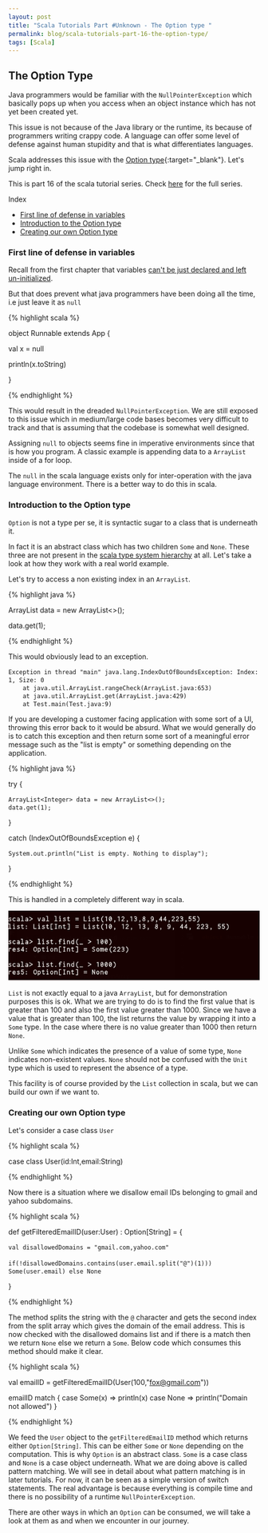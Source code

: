 ```yaml
---
layout: post
title: "Scala Tutorials Part #Unknown - The Option type "
permalink: blog/scala-tutorials-part-16-the-option-type/
tags: [Scala]
---
```


The Option Type
---------------

Java programmers would be familiar with the `NullPointerException` which basically pops up when you access when an object instance
which has not yet been created yet.

This issue is not because of the Java library or the runtime, its because of programmers writing crappy code. A language can offer some level of defense against human stupidity and that is what differentiates languages.

Scala addresses this issue with the [Option type](http://www.scala-lang.org/api/current/scala/Option.html){:target="_blank"}. Let's jump right in.

This is part 16 of the scala tutorial series. Check [here](/tags/#Scala) for the full series.

<i class="fa fa-list-ul fa-lg space-right"></i> Index

- [First line of defense in variables](#FirstLineDefense)
- [Introduction to the Option type](#Option)
- [Creating our own Option type](#CustomOption)

<h3><b><a name = "FirstLineDefense" class="inter-header">First line of defense in variables</a></b></h3>

Recall from the first chapter that variables [can't be just declared and left un-initialized](/blog/scala-tutorials-part-1-getting-started/#Initialize).

But that does prevent what java programmers have been doing all the time, i.e just leave it as `null`

{% highlight scala %}

object Runnable extends App {


  val x  = null

  println(x.toString)


}

{% endhighlight %}

This would result in the dreaded `NullPointerException`. We are still exposed to this issue which in medium/large code bases becomes very difficult to track and that is
assuming that the codebase is somewhat well designed.

Assigning `null` to objects seems fine in imperative environments since that is how you program. 
A classic example is appending data to a `ArrayList` inside of a for loop.

The `null` in the scala language exists only for inter-operation with the java language environment. There is a better way to do this in scala.

<h3><b><a name = "Option" class="inter-header">Introduction to the Option type</a></b></h3>

`Option` is not a type per se, it is syntactic sugar to a class that is underneath it.

In fact it is an abstract class which has two children `Some` and `None`. These three are not present in the 
[scala type system hierarchy](/blog/scala-tutorials-part-2-type-inference-in-scala/#ScalaTypes) at all. Let's take a look at how they work
with a real world example.

Let's try to access a non existing index in an `ArrayList`.

{% highlight java %}

 ArrayList<Integer> data = new ArrayList<>();

 data.get(1);

{% endhighlight %}

This would obviously lead to an exception.


    Exception in thread "main" java.lang.IndexOutOfBoundsException: Index: 1, Size: 0
        at java.util.ArrayList.rangeCheck(ArrayList.java:653)
        at java.util.ArrayList.get(ArrayList.java:429)
        at Test.main(Test.java:9)

If you are developing a customer facing application with some sort of a UI, throwing this error back to it would be absurd. What we would generally
do is to catch this exception and then return some sort of a meaningful error message such as the "list is empty" or something depending on the
application.

{% highlight java %}

try {

    ArrayList<Integer> data = new ArrayList<>();
    data.get(1);

}

catch (IndexOutOfBoundsException e) {

    System.out.println("List is empty. Nothing to display");

}

{% endhighlight %}

This is handled in a completely different way in scala.

![Option in scala](/images/option_example.png)

`List` is not exactly equal to a java `ArrayList`, but for demonstration purposes this is ok. What we are trying to do is to find the first value
that is greater than 100 and also the first value greater than 1000. Since we have a value that is greater than 100, the list returns the value
by wrapping it into a `Some` type. In the case where there is no value greater than 1000 then return `None`.

Unlike `Some` which indicates the presence of a value of some type, `None` indicates non-existent values. `None` should not be confused with
the `Unit` type which is used to represent the absence of a type.

This facility is of course provided by the `List` collection in scala, but we can build our own if we want to.

<h3><b><a name = "CustomOption" class="inter-header">Creating our own Option type</a></b></h3>

Let's consider a case class `User`

{% highlight scala %}

case class User(id:Int,email:String)

{% endhighlight %}

Now there is a situation where we disallow email IDs belonging to gmail and yahoo subdomains.

{% highlight scala %}

def getFilteredEmailID(user:User) : Option[String] = {

    val disallowedDomains = "gmail.com,yahoo.com"

    if(!disallowedDomains.contains(user.email.split("@")(1))) Some(user.email) else None

}

{% endhighlight %}

The method splits the string with the `@` character and gets the second index from the split array which gives the domain of the email address. This is now checked with the disallowed domains list and if there is a match then we return `None` else we return a `Some`. Below code which consumes this method should make it clear.


{% highlight scala %}

val emailID = getFilteredEmailID(User(100,"fox@gmail.com"))

  emailID match {
    case Some(x) => println(x)
    case None => println("Domain not allowed")
  }

{% endhighlight %}

We feed the `User` object to the `getFilteredEmailID` method which returns either `Option[String]`. This can be either `Some` or `None` depending on the computation. This is why `Option` is an abstract class. `Some` is a case class and `None` is a case object underneath.
What we are doing above is called pattern matching. We will see in detail about what pattern matching is in later tutorials. For now, it can be seen as a simple version of switch statements. The real advantage is because everything is compile time and there is no possibility of a runtime
`NullPointerException`.

There are other ways in which an `Option` can be consumed, we will take a look at them as and when we encounter in our journey.



